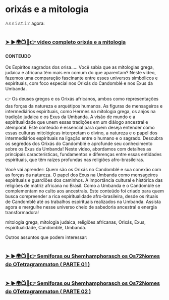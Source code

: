 #  orixás e a mitologia

𝙰𝚜𝚜𝚒𝚜𝚝𝚒𝚛 agora:

# <h3><a href="https://www.youtube.com/watch?v=4AoJ3JIve3Q">➤ ►🌍📺📱👉 video completo orixás e a mitologia </a></h3>


#### CONTEUDO ####

Os Espíritos sagrados dos orisa.....
Você sabia que as mitologias grega, judaica e africana têm mais em comum do que aparentam? Neste vídeo, fazemos uma comparação fascinante entre esses universos simbólicos e espirituais, com foco especial nos Orixás do Candomblé e nos Exus da Umbanda.

👉 Os deuses gregos e os Orixás africanos, ambos como representações das forças da natureza e arquétipos humanos.
As figuras de mensageiros e intermediários espirituais, como Hermes na mitologia grega, os anjos na tradição judaica e os Exus da Umbanda.
A visão de mundo e a espiritualidade que unem essas tradições em um diálogo ancestral e atemporal.
Este conteúdo é essencial para quem deseja entender como essas culturas mitológicas interpretam o divino, a natureza e o papel dos intermediários espirituais na ligação entre o humano e o sagrado.
Descubra os segredos dos Orixás do Candomblé e aprofunde seu conhecimento sobre os Exus da Umbanda! Neste vídeo, abordamos com detalhes as principais características, fundamentos e diferenças entre essas entidades espirituais, que têm raízes profundas nas religiões afro-brasileiras.

Você vai aprender:
Quem são os Orixás no Candomblé e sua conexão com as forças da natureza.
O papel dos Exus na Umbanda como mensageiros espirituais e guardiões dos caminhos.
A importância cultural e histórica das religiões de matriz africana no Brasil.
Como a Umbanda e o Candomblé se complementam no culto aos ancestrais.
Este conteúdo foi criado para quem busca compreender a rica espiritualidade afro-brasileira, desde os rituais de Candomblé até os trabalhos espirituais realizados na Umbanda. Assista agora e mergulhe nesse universo cheio de sabedoria ancestral e energia transformadora!

mitologia grega, mitologia judaica, religiões africanas, Orixás, Exus, espiritualidade, Candomblé, Umbanda.




</h3>

Outros assuntos que podem interessar:

# <h3><a href="https://www.youtube.com/watch?v=tqkz96ek31I">➤ ►🌍📺📱👉 Semiforas ou Shemhamphorasch os Os72Nomes do OTetragrammaton ( PARTE 01 ) </a> </h3>

# <h3><a href="https://www.youtube.com/watch?v=0aYyyshT-2U">➤ ►🌍📺📱👉 Semiforas ou Shemhamphorasch os Os72Nomes do OTetragrammaton ( PARTE 02 ) </a>


